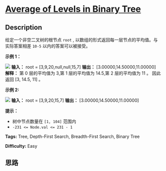 # [Average of Levels in Binary Tree][title]

## Description

给定一个非空二叉树的根节点 `root` , 以数组的形式返回每一层节点的平均值。与实际答案相差 `10-5` 以内的答案可以被接受。



**示例 1：**

![](https://assets.leetcode.com/uploads/2021/03/09/avg1-tree.jpg)
            **输入：** root = [3,9,20,null,null,15,7]    **输出：** [3.00000,14.50000,11.00000]    **解释：** 第 0 层的平均值为 3,第 1 层的平均值为 14.5,第 2 层的平均值为 11 。    因此返回 [3, 14.5, 11] 。    

**示例 2:**

![](https://assets.leetcode.com/uploads/2021/03/09/avg2-tree.jpg)
            **输入：** root = [3,9,20,15,7]    **输出：** [3.00000,14.50000,11.00000]    



**提示：**

  * 树中节点数量在 `[1, 104]` 范围内
  * `-231 <= Node.val <= 231 - 1`


**Tags:** Tree, Depth-First Search, Breadth-First Search, Binary Tree

**Difficulty:** Easy

## 思路

[title]: https://leetcode-cn.com/problems/average-of-levels-in-binary-tree
